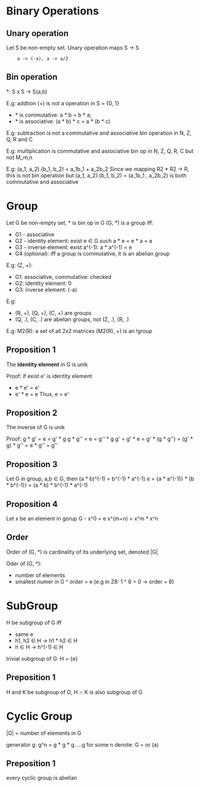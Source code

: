 # Binary Operations

## Unary operation
Let S be non-empty set. Unary operation maps S -> S
```
    a -> (-a), a -> a/2
```

## Bin operation
*: S x S -> S(a,b) 

E.g: addtion (+) is not a operation in S = {0, 1}
- \* is commutative: a * b = b * a;
- \* is associative: (a * b) * c = a * (b * c)

E.g: subtraction is not a commutative and associative bin operation in N, Z, Q, R and C

E.g: multiplication is commutative and associative bin op in N, Z, Q, R, C but not M_m,n

E.g: (a_1, a_2).(b_1, b_2) = a_1b_1 + a_2b_2
Since we mapping R2 * R2 -> R, this is not bin operation
but (a_1, a_2).(b_1, b_2) = (a_1b_1 , a_2b_2) is both commutative and associative

# Group
Let G be non-empty set, * is bin op in G
(G, *) is a group iff:
- G1 - associative
- G2 - identity element: exist e $\in$ G such a * e = e * a = a
- G3 - inverse element: exist a^(-1): a * a^(-1) = e
- G4 (optional): iff a group is commutative, it is an abelian group

E.g: (Z, +):
- G1: associative, commutative: checked
- G2: identity element: 0
- G3: inverse element: (-a)

E.g: 
- (R, +), (Q, +), (C, +) are groups
- (Q, .), (C, .) are abelian groups, not (Z, .), (R, .)

E.g: M2(R): a set of all 2x2 matrices
(M2(R), +) is an !group

## Proposition 1
The **identity element** in G is unik

Proof: if exist e' is identity element
- e * e' = e'
- e' * e = e
Thus, e = e'

## Proposition 2
The inverse of G is unik

Proof:  g * g' = e = g' * g
        g * g'' = e = g'' * g
        g' = g' * e = g' * (g * g'') = (g' * g) * g'' = e * g'' = g''

## Proposition 3
Let G in group, a,b $\in$ G, then (a * b)^(-1) = b^(-1) * a^(-1)
e = {a * a^(-1)} * {b * b^(-1)} = (a * b) * b^(-1) * a^(-1) 

## Proposition 4
Let x be an element in gorup G - x^0 = e
x^(m+n) = x^m * x^n

## Order
Order of (G, *) is cardinality of its underlying set, denoted |G|

Oder of (G, *):
- number of elements
- smallest numer in G ^ order = e (e.g in Z8: 1 ^ 8 = 0 -> order = 8)

# SubGroup
H be subgroup of G iff
- same e
- h1, h2 $\in$ H -> h1 * h2 $\in$ H
- h $\in$ H -> h^(-1) $\in$ H

trivial subgroup of G: H = {e}

## Preposition 1
H and K be subgroup of G, H $\cap$ K is also subgroup of G

# Cyclic Group
|G| = number of elements in G

generator g: g^n = g * g * g.....g for some n
denote: G = <a> or (a)

## Preposition 1
every cyclic group is abelian
